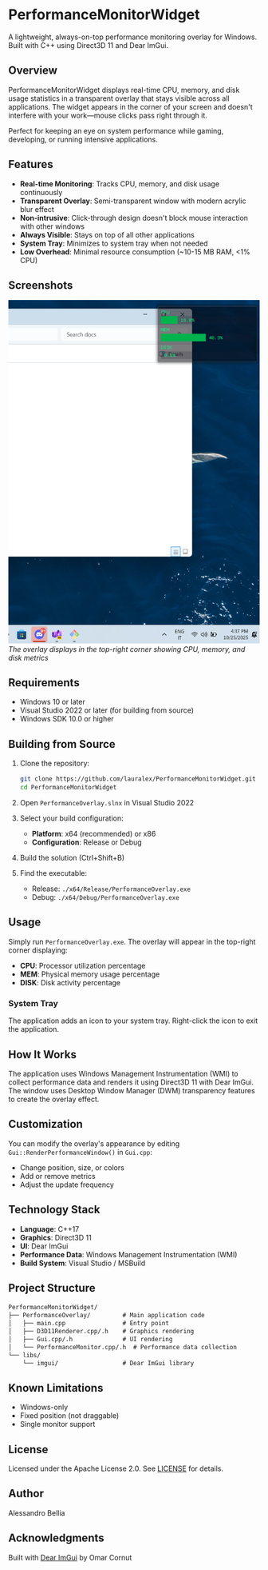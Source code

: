 # PerformanceMonitorWidget

A lightweight, always-on-top performance monitoring overlay for Windows. Built with C++ using Direct3D 11 and Dear ImGui.

## Overview

PerformanceMonitorWidget displays real-time CPU, memory, and disk usage statistics in a transparent overlay that stays visible across all applications. The widget appears in the corner of your screen and doesn't interfere with your work—mouse clicks pass right through it.

Perfect for keeping an eye on system performance while gaming, developing, or running intensive applications.

## Features

- **Real-time Monitoring**: Tracks CPU, memory, and disk usage continuously
- **Transparent Overlay**: Semi-transparent window with modern acrylic blur effect
- **Non-intrusive**: Click-through design doesn't block mouse interaction with other windows
- **Always Visible**: Stays on top of all other applications
- **System Tray**: Minimizes to system tray when not needed
- **Low Overhead**: Minimal resource consumption (~10-15 MB RAM, <1% CPU)

## Screenshots

![Performance Overlay](docs/screenshot.png)
*The overlay displays in the top-right corner showing CPU, memory, and disk metrics*

## Requirements

- Windows 10 or later
- Visual Studio 2022 or later (for building from source)
- Windows SDK 10.0 or higher

## Building from Source

1. Clone the repository:
   ```bash
   git clone https://github.com/lauralex/PerformanceMonitorWidget.git
   cd PerformanceMonitorWidget
   ```

2. Open `PerformanceOverlay.slnx` in Visual Studio 2022

3. Select your build configuration:
   - **Platform**: x64 (recommended) or x86
   - **Configuration**: Release or Debug

4. Build the solution (Ctrl+Shift+B)

5. Find the executable:
   - Release: `./x64/Release/PerformanceOverlay.exe`
   - Debug: `./x64/Debug/PerformanceOverlay.exe`

## Usage

Simply run `PerformanceOverlay.exe`. The overlay will appear in the top-right corner displaying:

- **CPU**: Processor utilization percentage
- **MEM**: Physical memory usage percentage  
- **DISK**: Disk activity percentage

### System Tray

The application adds an icon to your system tray. Right-click the icon to exit the application.

## How It Works

The application uses Windows Management Instrumentation (WMI) to collect performance data and renders it using Direct3D 11 with Dear ImGui. The window uses Desktop Window Manager (DWM) transparency features to create the overlay effect.

## Customization

You can modify the overlay's appearance by editing `Gui::RenderPerformanceWindow()` in `Gui.cpp`:

- Change position, size, or colors
- Add or remove metrics
- Adjust the update frequency

## Technology Stack

- **Language**: C++17
- **Graphics**: Direct3D 11
- **UI**: Dear ImGui
- **Performance Data**: Windows Management Instrumentation (WMI)
- **Build System**: Visual Studio / MSBuild

## Project Structure

```
PerformanceMonitorWidget/
├── PerformanceOverlay/         # Main application code
│   ├── main.cpp                # Entry point
│   ├── D3D11Renderer.cpp/.h    # Graphics rendering
│   ├── Gui.cpp/.h              # UI rendering
│   └── PerformanceMonitor.cpp/.h  # Performance data collection
└── libs/
    └── imgui/                  # Dear ImGui library
```

## Known Limitations

- Windows-only
- Fixed position (not draggable)
- Single monitor support

## License

Licensed under the Apache License 2.0. See [LICENSE](LICENSE) for details.

## Author

Alessandro Bellia

## Acknowledgments

Built with [Dear ImGui](https://github.com/ocornut/imgui) by Omar Cornut

